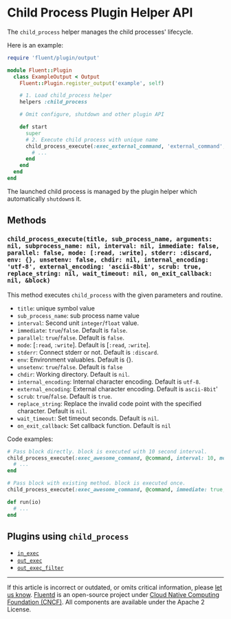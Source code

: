 # Child Process Plugin Helper API

The `child_process` helper manages the child processes' lifecycle.

Here is an example:

```rb
require 'fluent/plugin/output'

module Fluent::Plugin
  class ExampleOutput < Output
    Fluent::Plugin.register_output('example', self)

    # 1. Load child_process helper
    helpers :child_process

    # Omit configure, shutdown and other plugin API

    def start
      super
      # 2. Execute child process with unique name
      child_process_execute(:exec_external_command, 'external_command', immediate: true, mode: [:read]) do
        # ...
      end
    end
  end
end
```

The launched child process is managed by the plugin helper which automatically
`shutdown`s it.


## Methods


### `child_process_execute(title, sub_process_name, arguments: nil, subprocess_name: nil, interval: nil, immediate: false, parallel: false, mode: [:read, :write], stderr: :discard, env: {}, unsetenv: false, chdir: nil, internal_encoding: 'utf-8', external_encoding: 'ascii-8bit', scrub: true, replace_string: nil, wait_timeout: nil, on_exit_callback: nil, &block)`

This method executes `child_process` with the given parameters and routine.

- `title`: unique symbol value
- `sub_process_name`: sub process name value
- `interval`: Second unit `integer`/`float` value.
- `immediate`: `true`/`false`. Default is `false`.
- `parallel`: `true`/`false`. Default is `false`.
- `mode`: [`:read`, `:write`]. Default is [`:read`, `:write`].
- `stderr`: Connect stderr or not. Default is `:discard`.
- `env`: Environment valuables. Default is {}.
- `unsetenv`: `true`/`false`. Default is `false`
- `chdir`: Working directory. Default is `nil`.
- `internal_encoding`: Internal character encoding. Default is `utf-8`.
- `external_encoding`: External character encoding. Default is `ascii-8bit`'
- `scrub`: `true`/`false`. Default is `true`.
- `replace_string`: Replace the invalid code point with the specified character.
  Default is `nil`.
- `wait_timeout`: Set timeout seconds. Default is `nil`.
- `on_exit_callback`: Set callback function. Default is `nil`

Code examples:

```rb
# Pass block directly. block is executed with 10 second interval.
child_process_execute(:exec_awesome_command, @command, interval: 10, mode: [:read]) do |io|
  # ...
end

# Pass block with existing method. block is executed once.
child_process_execute(:exec_awesome_command, @command, immediate: true, mode: [:read], &method(:run))

def run(io)
  # ...
end
```


## Plugins using `child_process`

-   [`in_exec`](/plugins/input/exec.md)
-   [`out_exec`](/plugins/output/exec.md)
-   [`out_exec_filter`](/plugins/output/exec_filter.md)


------------------------------------------------------------------------

If this article is incorrect or outdated, or omits critical information, please
[let us know](https://github.com/fluent/fluentd-docs-gitbook/issues?state=open).
[Fluentd](http://www.fluentd.org/) is an open-source project under
[Cloud Native Computing Foundation (CNCF)](https://cncf.io/). All components are
available under the Apache 2 License.